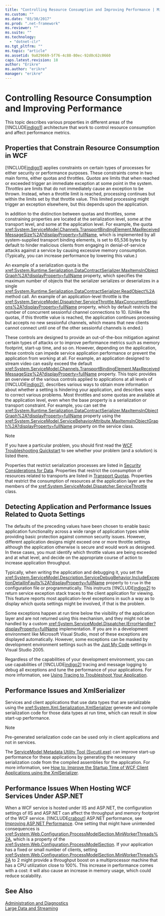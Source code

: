 ```yaml
---
title: "Controlling Resource Consumption and Improving Performance | Microsoft Docs"
ms.custom: ""
ms.date: "03/30/2017"
ms.prod: ".net-framework"
ms.reviewer: ""
ms.suite: ""
ms.technology: 
  - "dotnet-clr"
ms.tgt_pltfrm: ""
ms.topic: "article"
ms.assetid: 9a829669-5f76-4c88-80ec-92d0c62c0660
caps.latest.revision: 18
author: "Erikre"
ms.author: "erikre"
manager: "erikre"
---
```

# Controlling Resource Consumption and Improving Performance
This topic describes various properties in different areas of the [!INCLUDE[indigo1](../../../includes/indigo1-md.md)] architecture that work to control resource consumption and affect performance metrics.  
  
## Properties that Constrain Resource Consumption in WCF  
 [!INCLUDE[indigo1](../../../includes/indigo1-md.md)] applies constraints on certain types of processes for either security or performance purposes. These constraints come in two main forms, either quotas and throttles. *Quotas* are limits that when reached or exceeded trigger an immediate exception at some point in the system. *Throttles* are limits that do not immediately cause an exception to be thrown. Instead, when a throttle limit is reached, processing continues but within the limits set by that throttle value. This limited processing might trigger an exception elsewhere, but this depends upon the application.  
  
 In addition to the distinction between quotas and throttles, some constraining properties are located at the serialization level, some at the transport level, and some at the application level. For example, the quota <xref:System.ServiceModel.Channels.TransportBindingElement.MaxReceivedMessageSize%2A?displayProperty=fullName>, which is implemented by all system-supplied transport binding elements, is set to 65,536 bytes by default to hinder malicious clients from engaging in denial-of-service attacks against a service by causing excessive memory consumption. (Typically, you can increase performance by lowering this value.)  
  
 An example of a serialization quota is the <xref:System.Runtime.Serialization.DataContractSerializer.MaxItemsInObjectGraph%2A?displayProperty=fullName> property, which specifies the maximum number of objects that the serializer serializes or deserializes in a single <xref:System.Runtime.Serialization.DataContractSerializer.ReadObject%2A> method call. An example of an application-level throttle is the <xref:System.ServiceModel.Dispatcher.ServiceThrottle.MaxConcurrentSessions%2A?displayProperty=fullName> property, which by default restricts the number of concurrent sessionful channel connections to 10. (Unlike the quotas, if this throttle value is reached, the application continues processing but accepts no new sessionful channels, which means that new clients cannot connect until one of the other sessionful channels is ended.)  
  
 These controls are designed to provide an out-of-the-box mitigation against certain types of attacks or to improve performance metrics such as memory footprint, start-up time, and so on. However, depending on the application, these controls can impede service application performance or prevent the application from working at all. For example, an application designed to stream video can easily exceed the default <xref:System.ServiceModel.Channels.TransportBindingElement.MaxReceivedMessageSize%2A?displayProperty=fullName> property. This topic provides an overview of the various controls applied to applications at all levels of [!INCLUDE[indigo2](../../../includes/indigo2-md.md)], describes various ways to obtain more information about whether a setting is hindering your application, and describes ways to correct various problems. Most throttles and some quotas are available at the application level, even when the base property is a serialization or transport constraint. For example, you can set the <xref:System.Runtime.Serialization.DataContractSerializer.MaxItemsInObjectGraph%2A?displayProperty=fullName> property using the <xref:System.ServiceModel.ServiceBehaviorAttribute.MaxItemsInObjectGraph%2A?displayProperty=fullName> property on the service class.  
  
> [!NOTE]
>  If you have a particular problem, you should first read the [WCF Troubleshooting Quickstart](../../../docs/framework/wcf/wcf-troubleshooting-quickstart.md) to see whether your problem (and a solution) is listed there.  
  
 Properties that restrict serialization processes are listed in [Security Considerations for Data](../../../docs/framework/wcf/feature-details/security-considerations-for-data.md). Properties that restrict the consumption of resources related to transports are listed in [Transport Quotas](../../../docs/framework/wcf/feature-details/transport-quotas.md). Properties that restrict the consumption of resources at the application layer are the members of the <xref:System.ServiceModel.Dispatcher.ServiceThrottle> class.  
  
## Detecting Application and Performance Issues Related to Quota Settings  
 The defaults of the preceding values have been chosen to enable basic application functionality across a wide range of application types while providing basic protection against common security issues. However, different application designs might exceed one or more throttle settings although the application otherwise is secure and would work as designed. In these cases, you must identify which throttle values are being exceeded and at what level, and decide on the appropriate course of action to increase application throughput.  
  
 Typically, when writing the application and debugging it, you set the <xref:System.ServiceModel.Description.ServiceDebugBehavior.IncludeExceptionDetailInFaults%2A?displayProperty=fullName> property to `true` in the configuration file or programmatically. This instructs [!INCLUDE[indigo2](../../../includes/indigo2-md.md)] to return service exception stack traces to the client application for viewing. This feature reports most application-level exceptions in such a way as to display which quota settings might be involved, if that is the problem.  
  
 Some exceptions happen at run time below the visibility of the application layer and are not returned using this mechanism, and they might not be handled by a custom <xref:System.ServiceModel.Dispatcher.IErrorHandler?displayProperty=fullName> implementation. If you are in a development environment like Microsoft Visual Studio, most of these exceptions are displayed automatically. However, some exceptions can be masked by development environment settings such as the [Just My Code](http://go.microsoft.com/fwlink/?LinkId=82174) settings in Visual Studio 2005.  
  
 Regardless of the capabilities of your development environment, you can use capabilities of [!INCLUDE[indigo2](../../../includes/indigo2-md.md)] tracing and message logging to debug all exceptions and tune the performance of your applications. For more information, see [Using Tracing to Troubleshoot Your Application](../../../docs/framework/wcf/diagnostics/tracing/using-tracing-to-troubleshoot-your-application.md).  
  
## Performance Issues and XmlSerializer  
 Services and client applications that use data types that are serializable using the <xref:System.Xml.Serialization.XmlSerializer> generate and compile serialization code for those data types at run time, which can result in slow start-up performance.  
  
> [!NOTE]
>  Pre-generated serialization code can be used only in client applications and not in services.  
  
 The [ServiceModel Metadata Utility Tool (Svcutil.exe)](../../../docs/framework/wcf/servicemodel-metadata-utility-tool-svcutil-exe.md) can improve start-up performance for these applications by generating the necessary serialization code from the compiled assemblies for the application. For more information, see [How to: Improve the Startup Time of WCF Client Applications using the XmlSerializer](../../../docs/framework/wcf/feature-details/startup-time-of-wcf-client-applications-using-the-xmlserializer.md).  
  
## Performance Issues When Hosting WCF Services Under ASP.NET  
 When a WCF service is hosted under IIS and ASP.NET, the configuration settings of IIS and ASP.NET can affect the throughput and memory footprint of the WCF service.  [!INCLUDE[crabout](../../../includes/crabout-md.md)] ASP.NET performance, see [Improving ASP.NET Performance](http://go.microsoft.com/fwlink/?LinkId=186462).  One setting that might have unintended consequences is <xref:System.Web.Configuration.ProcessModelSection.MinWorkerThreads%2A>, which is a property of the <xref:System.Web.Configuration.ProcessModelSection>. If your application has a fixed or small number of clients, setting <xref:System.Web.Configuration.ProcessModelSection.MinWorkerThreads%2A> to 2 might provide a throughput boost on a multiprocessor machine that has a CPU utilization close to 100%. This increase in performance comes with a cost: it will also cause an increase in memory usage, which could reduce scalability.  
  
## See Also  
 [Administration and Diagnostics](../../../docs/framework/wcf/diagnostics/index.md)   
 [Large Data and Streaming](../../../docs/framework/wcf/feature-details/large-data-and-streaming.md)